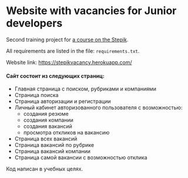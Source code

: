 # Website with vacancies for Junior developers
Second training project for [a course on the Stepik](<https://stepik.org/course/63298>).

All requirements are listed in the file: `requirements.txt`.

Website link: https://stepikvacancy.herokuapp.com/

#### Сайт состоит из следующих страниц:

- Главная страница с поиском, рубриками и компаниями
- Страница поиска
- Страница авторизации и регистрации
- Личный кабинет авторизованного пользователя с возможностью:
    - создания резюме
    - создания компании
    - создания вакансий
    - просмотра откликов на вакансию 
- Страница всех вакансий
- Страница вакансий по рубрике
- Страница вакансий компании
- Страница самой вакансии с возможностью отклика


Код написан в учебных целях. 